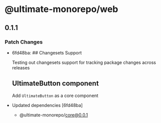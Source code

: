 # @ultimate-monorepo/web

## 0.1.1

### Patch Changes

- 6fd48ba: ## Changesets Support

  Testing out changesets support for tracking package changes across releases

  ## UltimateButton component

  Add `UltimateButton` as a core component

- Updated dependencies [6fd48ba]
  - @ultimate-monorepo/core@0.0.1
